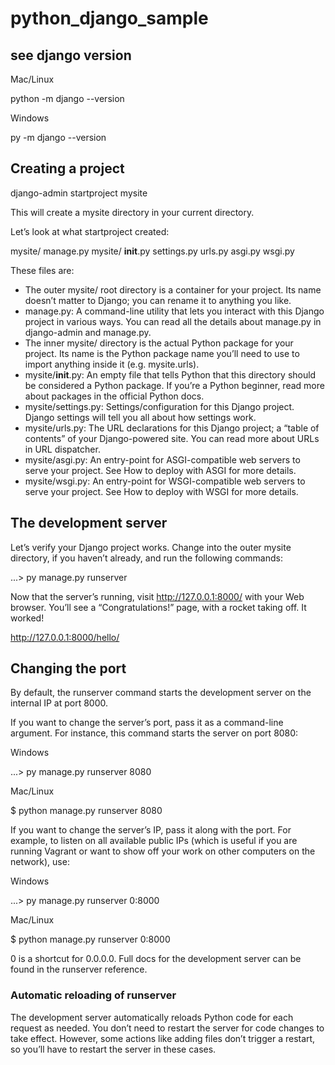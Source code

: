# python_django_sample

## see django version

Mac/Linux

python -m django --version

Windows

py -m django --version

## Creating a project

django-admin startproject mysite

This will create a mysite directory in your current directory.


Let’s look at what startproject created:

mysite/
    manage.py
    mysite/
        __init__.py
        settings.py
        urls.py
        asgi.py
        wsgi.py


These files are:

* The outer mysite/ root directory is a container for your project. Its name doesn’t matter to Django; you can rename it to anything you like.
* manage.py: A command-line utility that lets you interact with this Django project in various ways. You can read all the details about manage.py in django-admin and manage.py.
* The inner mysite/ directory is the actual Python package for your project. Its name is the Python package name you’ll need to use to import anything inside it (e.g. mysite.urls).
* mysite/__init__.py: An empty file that tells Python that this directory should be considered a Python package. If you’re a Python beginner, read more about packages in the official Python docs.
* mysite/settings.py: Settings/configuration for this Django project. Django settings will tell you all about how settings work.
* mysite/urls.py: The URL declarations for this Django project; a “table of contents” of your Django-powered site. You can read more about URLs in URL dispatcher.
* mysite/asgi.py: An entry-point for ASGI-compatible web servers to serve your project. See How to deploy with ASGI for more details.
* mysite/wsgi.py: An entry-point for WSGI-compatible web servers to serve your project. See How to deploy with WSGI for more details.

## The development server

Let’s verify your Django project works. Change into the outer mysite directory, if you haven’t already, and run the following commands:

...\> py manage.py runserver


Now that the server’s running, visit http://127.0.0.1:8000/ with your Web browser. You’ll see a “Congratulations!” page, with a rocket taking off. It worked!

http://127.0.0.1:8000/hello/

## Changing the port

By default, the runserver command starts the development server on the internal IP at port 8000.

If you want to change the server’s port, pass it as a command-line argument. For instance, this command starts the server on port 8080:

Windows

...\> py manage.py runserver 8080

Mac/Linux

$ python manage.py runserver 8080

If you want to change the server’s IP, pass it along with the port. For example, to listen on all available public IPs (which is useful if you are running Vagrant or want to show off your work on other computers on the network), use:

Windows

...\> py manage.py runserver 0:8000

Mac/Linux

$ python manage.py runserver 0:8000

0 is a shortcut for 0.0.0.0. Full docs for the development server can be found in the runserver reference.

### Automatic reloading of runserver

The development server automatically reloads Python code for each request as needed. You don’t need to restart the server for code changes to take effect. However, some actions like adding files don’t trigger a restart, so you’ll have to restart the server in these cases.



